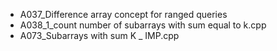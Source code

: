 - A037_Difference array concept for ranged queries
- A038_1_count number of subarrays with sum equal to k.cpp
- A073_Subarrays with sum K _ IMP.cpp